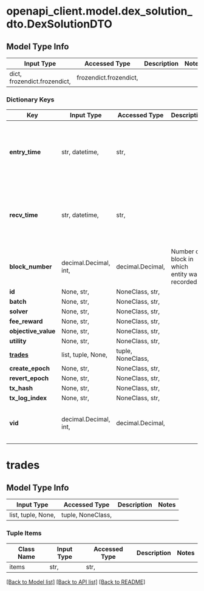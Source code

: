 # openapi_client.model.dex_solution_dto.DexSolutionDTO

## Model Type Info
Input Type | Accessed Type | Description | Notes
------------ | ------------- | ------------- | -------------
dict, frozendict.frozendict,  | frozendict.frozendict,  |  | 

### Dictionary Keys
Key | Input Type | Accessed Type | Description | Notes
------------ | ------------- | ------------- | ------------- | -------------
**entry_time** | str, datetime,  | str,  |  | [optional] value must conform to RFC-3339 date-time
**recv_time** | str, datetime,  | str,  |  | [optional] value must conform to RFC-3339 date-time
**block_number** | decimal.Decimal, int,  | decimal.Decimal,  | Number of block in which entity was recorded. | [optional] value must be a 64 bit integer
**id** | None, str,  | NoneClass, str,  |  | [optional] 
**batch** | None, str,  | NoneClass, str,  |  | [optional] 
**solver** | None, str,  | NoneClass, str,  |  | [optional] 
**fee_reward** | None, str,  | NoneClass, str,  |  | [optional] 
**objective_value** | None, str,  | NoneClass, str,  |  | [optional] 
**utility** | None, str,  | NoneClass, str,  |  | [optional] 
**[trades](#trades)** | list, tuple, None,  | tuple, NoneClass,  |  | [optional] 
**create_epoch** | None, str,  | NoneClass, str,  |  | [optional] 
**revert_epoch** | None, str,  | NoneClass, str,  |  | [optional] 
**tx_hash** | None, str,  | NoneClass, str,  |  | [optional] 
**tx_log_index** | None, str,  | NoneClass, str,  |  | [optional] 
**vid** | decimal.Decimal, int,  | decimal.Decimal,  |  | [optional] value must be a 64 bit integer

# trades

## Model Type Info
Input Type | Accessed Type | Description | Notes
------------ | ------------- | ------------- | -------------
list, tuple, None,  | tuple, NoneClass,  |  | 

### Tuple Items
Class Name | Input Type | Accessed Type | Description | Notes
------------- | ------------- | ------------- | ------------- | -------------
items | str,  | str,  |  | 

[[Back to Model list]](../../README.md#documentation-for-models) [[Back to API list]](../../README.md#documentation-for-api-endpoints) [[Back to README]](../../README.md)

